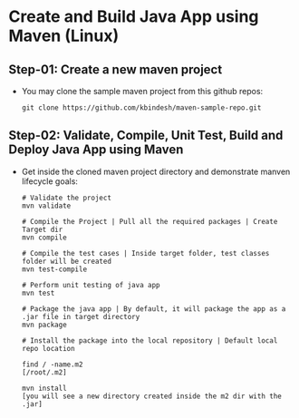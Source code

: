 # Create and Build Java App using Maven (Linux)

## Step-01: Create a new maven project

- You may clone the sample maven project from this github repos: </br>

  ```
  git clone https://github.com/kbindesh/maven-sample-repo.git
  ```

## Step-02: Validate, Compile, Unit Test, Build and Deploy Java App using Maven

- Get inside the cloned maven project directory and demonstrate manven lifecycle goals:

  ```
  # Validate the project
  mvn validate

  # Compile the Project | Pull all the required packages | Create Target dir
  mvn compile

  # Compile the test cases | Inside target folder, test classes folder will be created
  mvn test-compile

  # Perform unit testing of java app
  mvn test

  # Package the java app | By default, it will package the app as a .jar file in target directory
  mvn package

  # Install the package into the local repository | Default local repo location

  find / -name.m2
  [/root/.m2]

  mvn install
  [you will see a new directory created inside the m2 dir with the .jar]
  ```
